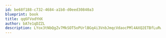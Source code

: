 ```yaml
---
id: be68f188-c732-4684-a1b8-d0eed30840a3
blueprint: book
title: qq6FVodYHX
author: bA7e1qDZZL
description: LYox3tNbQgZv7MkSOT5oPUrlBGq4i3VnbJmqcVdaocPMl4AXQ2ETBfLuRwzYUf8jbrYmgGLUzBdJMZcujHcFRoKBJQPYG0GgHPpm
---
```

